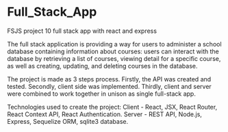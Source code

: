 # Full_Stack_App
 FSJS project 10 full stack app with react and express

 The full stack application is providing a way for users to administer a school database containing information about courses: users can interact with the database by retrieving a list of courses, viewing detail for a specific course, as well as creating, updating, and deleting courses in the database.

 The project is made as 3 steps process. Firstly, the API was created and tested. Secondly, client side was implemented. Thirdly, client and server
 were combined to work together in unison as single full-stack app. 

Technologies used to create the project:
    Client - React, JSX, React Router, React Context API, React Authentication.
    Server - REST API, Node.js, Express, Sequelize ORM, sqlite3 database.